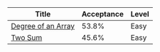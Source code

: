 | Title                                                                  | Acceptance   | Level   |
|------------------------------------------------------------------------|--------------|---------|
| [Degree of an Array](https://leetcode.com/problems/degree-of-an-array) | 53.8%        | Easy    |
| [Two Sum](https://leetcode.com/problems/two-sum)                       | 45.6%        | Easy    |
